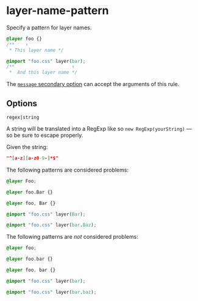 # layer-name-pattern

Specify a pattern for layer names.

<!-- prettier-ignore -->
```css
@layer foo {}
/**    ↑
 * This layer name */
```

<!-- prettier-ignore -->
```css
@import "foo.css" layer(bar);
/**                     ↑
 *  And this layer name */
```

The [`message` secondary option](../../../docs/user-guide/configure.md#message) can accept the arguments of this rule.

## Options

`regex|string`

A string will be translated into a RegExp like so `new RegExp(yourString)` — so be sure to escape properly.

Given the string:

```json
"^[a-z][a-z0-9-]*$"
```

The following patterns are considered problems:

<!-- prettier-ignore -->
```css
@layer Foo;
```

<!-- prettier-ignore -->
```css
@layer foo.Bar {}
```

<!-- prettier-ignore -->
```css
@layer foo, Bar {}
```

<!-- prettier-ignore -->
```css
@import "foo.css" layer(Bar);
```

<!-- prettier-ignore -->
```css
@import "foo.css" layer(bar.Baz);
```

The following patterns are _not_ considered problems:

<!-- prettier-ignore -->
```css
@layer foo;
```

<!-- prettier-ignore -->
```css
@layer foo.bar {}
```

<!-- prettier-ignore -->
```css
@layer foo, bar {}
```

<!-- prettier-ignore -->
```css
@import "foo.css" layer(bar);
```

<!-- prettier-ignore -->
```css
@import "foo.css" layer(bar.baz);
```
